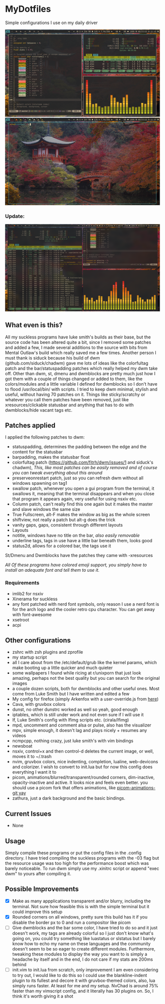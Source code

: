 # MyDotfiles
Simple configurations I use on my daily driver

![image1](images/pic1.jpg)
![image2](images/pic2.jpg)

### Update:

![blurred-etc-image](images/with_blur.png)


## What even is this?

All my suckless programs have luke smith's builds as their base, but the source code has been altered quite a bit, since I removed some patches and added a few, I made several additions to the source with bits from Mental Outlaw's build which really saved me a few times. Another person I must thank is siduck because his build of dwm (github.com/siduck/chadwm) gave me lots of ideas like the colorfultag patch and the bar/statuspadding patches which really helped my dwm take off. Other than dwm, st, dmenu and dwmblocks are pretty much just how I got them with a couple of things changed or added to them, like the colors/modules and a little variable I defined for dwmblocks so I don't have to flood /usr/local/bin/ with scripts. I tried to keep dwm minimal, stylish and useful, without having 70 patches on it. Things like sticky/scratchy or whatever you call them patches have been removed, just like xresources/clickable statusbar and anything that has to do with dwmblocks/hide vacant tags etc.

## Patches applied

I applied the following patches to dwm:

- statuspadding, determines the padding between the edge and the content for the statusbar
- barpadding, makes the statusbar float
- colorfultag patch (https://github.com/fitrh/dwm/issues/1 and siduck's chadwm), *This, like most patches can be easily removed and of course you can tweak everything about this around*
- preserveonrestart patch, just so you can refresh dwm without all windows spawning on tag1
- swallow patch, whenever you open a gui program from the terminal, it swallows it, meaning that the terminal disappears and when you close that program it appears again, very useful for using nsxiv etc.
- Column patch, can't really find this one again but it makes the master and slave windows the same size
- True Fullscreen, alt-F makes the window as big as the whole screen
- shiftview, not really a patch but alt-g does the trick
- vanity gaps, gaps, consistent through different layouts
- Layouts
- notitle, windows have no title on the bar, *also easily removable*
- underline tags, tags in use have a little bar beneath them, looks good
- status2d, allows for a colored bar, the tags use it

St/Dmenu and Dwmblocks have the patches they came with -xresources

*All Of these programs have colored emoji support, you simply have to install an adequate font and tell them to use it.*

### Requirements

- imlib2  for nsxiv
- Xinerama for suckless
- any font patched with nerd font symbols, only reason I use a nerd font is for the arch logo and the cooler retro cpu character. You can get away with font-awesome
- xsetroot
- acpi

## Other configurations

- zshrc with zsh plugins and zprofile
- my startup script
- all I care about from the /etc/default/grub like the kernel params, which make booting up a little quicker and much quieter
- some wallpapers I found while ricing at r/unixporn that just look amazing, perhaps not the best quality but you can search for the original images
- a couple dozen scripts, both for dwmblocks and other useful ones. Most come from Luke Smith but I have written and edited a few
- My config for firefox (simply Arkenfox with a user-override.js from [here](https://www.youtube.com/watch?v=GVOcElOPs8E))
- Cava, with gruvbox colors
- dunst, no other dunstrc worked as well so yeah, good enough
- iptables, which is still under work and not even sure if I will use it
- lf, Luke Smith's config with lfimg scripts etc. (cirala/lfimg)
- mpd, uncomment and comment alsa or pulse, also has the visualizer
- mpv, simple enough, it doesn't lag and plays nicely + resumes any videos
- ncmpcpp, nothing crazy, just luke smith's with vim bindings
- newsboat
- nsxiv, control+x and then control-d deletes the current image, or well, moves it to ~/.trash
- nvim, gruvbox colors, nice indenting, completion, lualine, web-devicons and colorizer. I wish to convert to init.lua but for now this config does everything I want it to
- picom, animations/blurred/transparent/rounded corners, dim-inactive, opacity-inactive and active. It looks nice and feels even better. you should use a picom fork that offers animations, like [picom-animations-git yay](https://aur.archlinux.org/packages/picom-animations-git)
- zathura, just a dark background and the basic bindings.

## Current Issues

- None

## Usage

Simply compile these programs or put the config files in the .config directory.
I have tried compiling the suckless programs with the -03 flag but the resource usage was too high for the performance boost which was barely noticeable.
To run dwm simply use my .xinitrc script or append "exec dwm" to yours after compiling it.

## Possible Improvements

- [x] Make as many appplications transparent and/or blurry, including the terminal. Not sure how feasible this is with the simple terminal but it could improve this setup
- [x] Rounded corners on all windows, pretty sure this build has it if you disable the border px to 0 and run a compositor like picom
- [ ] Give dwmblocks and the bar some color, I have tried to do so and it just doesn't work, my tags are already colorful so I just don't know what's going on, you could try something like luastatus or slstatus but I barely know how to echo my name on these languages and the community doesn't seem to be so eager to create different modules. Furthermore, tweaking these modules to display the way you want to is simply a headache by itself and in the end, I do not care if my stats are 200ms behind
- [ ] init.vim to init.lua from scratch, only improvement I am even considering to try out, I would like to do this so I could use the blankline-indent plugin to its fullest and decore it with gruvbox-themed colors, also, lua simply runs faster. At least for me and my setup. NvChad is around 75% faster than my vimscript config, and it literally has 30 plugins on. So, I think it's worth giving it a shot
